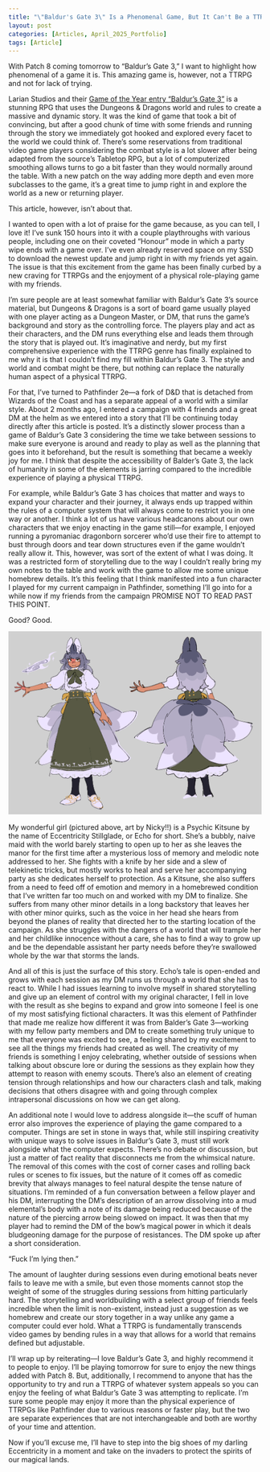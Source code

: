 ```yaml
---
title: "\"Baldur's Gate 3\" Is a Phenomenal Game, But It Can't Be a TTRPG"
layout: post
categories: [Articles, April_2025_Portfolio]
tags: [Article]
---
```


With Patch 8 coming tomorrow to “Baldur’s Gate 3,” I want to highlight how phenomenal of a game it is. This amazing game is, however, not a TTRPG and not for lack of trying.

Larian Studios and their [Game of the Year entry “Baldur’s Gate 3”][def1] is a stunning RPG that uses the Dungeons & Dragons world and rules to create a massive and dynamic story. It was the kind of game that took a bit of convincing, but after a good chunk of time with some friends and running through the story we immediately got hooked and explored every facet to the world we could think of. There’s some reservations from traditional video game players considering the combat style is a lot slower after being adapted from the source’s Tabletop RPG, but a lot of computerized smoothing allows turns to go a bit faster than they would normally around the table. With a new patch on the way adding more depth and even more subclasses to the game, it’s a great time to jump right in and explore the world as a new or returning player.

This article, however, isn’t about that.

I wanted to open with a lot of praise for the game because, as you can tell, I love it! I’ve sunk 150 hours into it with a couple playthroughs with various people, including one on their coveted “Honour” mode in which a party wipe ends with a game over. I’ve even already reserved space on my SSD to download the newest update and jump right in with my friends yet again. The issue is that this excitement from the game has been finally curbed by a new craving for TTRPGs and the enjoyment of a physical role-playing game with my friends.

I’m sure people are at least somewhat familiar with Baldur’s Gate 3’s source material, but Dungeons & Dragons is a sort of board game usually played with one player acting as a Dungeon Master, or DM, that runs the game’s background and story as the controlling force. The players play and act as their characters, and the DM runs everything else and leads them through the story that is played out. It’s imaginative and nerdy, but my first comprehensive experience with the TTRPG genre has finally explained to me why it is that I couldn’t find my fill within Baldur’s Gate 3. The style and world and combat might be there, but nothing can replace the naturally human aspect of a physical TTRPG.

For that, I’ve turned to Pathfinder 2e—a fork of D&D that is detached from Wizards of the Coast and has a separate appeal of a world with a similar style. About 2 months ago, I entered a campaign with 4 friends and a great DM at the helm as we entered into a story that I’ll be continuing today directly after this article is posted. It’s a distinctly slower process than a game of Baldur’s Gate 3 considering the time we take between sessions to make sure everyone is around and ready to play as well as the planning that goes into it beforehand, but the result is something that became a weekly joy for me. I think that despite the accessibility of Balder’s Gate 3, the lack of humanity in some of the elements is jarring compared to the incredible experience of playing a physical TTRPG.

For example, while Baldur’s Gate 3 has choices that matter and ways to expand your character and their journey, it always ends up trapped within the rules of a computer system that will always come to restrict you in one way or another. I think a lot of us have various headcanons about our own characters that we enjoy enacting in the game still—for example, I enjoyed running a pyromaniac dragonborn sorcerer who’d use their fire to attempt to bust through doors and tear down structures even if the game wouldn’t really allow it. This, however, was sort of the extent of what I was doing. It was a restricted form of storytelling due to the way I couldn’t really bring my own notes to the table and work with the game to allow me some unique homebrew details. It’s this feeling that I think manifested into a fun character I played for my current campaign in Pathfinder, something I’ll go into for a while now if my friends from the campaign PROMISE NOT TO READ PAST THIS POINT.

Good? Good.

![image](/assets/img/favicons/echo.png)

My wonderful girl (pictured above, art by Nicky!!) is a Psychic Kitsune by the name of Eccentricity Stillglade, or Echo for short. She’s a bubbly, naive maid with the world barely starting to open up to her as she leaves the manor for the first time after a mysterious loss of memory and melodic note addressed to her. She fights with a knife by her side and a slew of telekinetic tricks, but mostly works to heal and serve her accompanying party as she dedicates herself to protection. As a Kitsune, she also suffers from a need to feed off of emotion and memory in a homebrewed condition that I’ve written far too much on and worked with my DM to finalize. She suffers from many other minor details in a long backstory that leaves her with other minor quirks, such as the voice in her head she hears from beyond the planes of reality that directed her to the starting location of the campaign. As she struggles with the dangers of a world that will trample her and her childlike innocence without a care, she has to find a way to grow up and be the dependable assistant her party needs before they’re swallowed whole by the war that storms the lands.

And all of this is just the surface of this story. Echo’s tale is open-ended and grows with each session as my DM runs us through a world that she has to react to. While I had issues learning to involve myself in shared storytelling and give up an element of control with my original character, I fell in love with the result as she begins to expand and grow into someone I feel is one of my most satisfying fictional characters. It was this element of Pathfinder that made me realize how different it was from Balder’s Gate 3—working with my fellow party members and DM to create something truly unique to me that everyone was excited to see, a feeling shared by my excitement to see all the things my friends had created as well. The creativity of my friends is something I enjoy celebrating, whether outside of sessions when talking about obscure lore or during the sessions as they explain how they attempt to reason with enemy scouts. There’s also an element of creating tension through relationships and how our characters clash and talk, making decisions that others disagree with and going through complex intrapersonal discussions on how we can get along.

An additional note I would love to address alongside it—the scuff of human error also improves the experience of playing the game compared to a computer. Things are set in stone in ways that, while still inspiring creativity with unique ways to solve issues in Baldur’s Gate 3, must still work alongside what the computer expects. There’s no debate or discussion, but just a matter of fact reality that disconnects me from the whimsical nature. The removal of this comes with the cost of corner cases and rolling back rules or scenes to fix issues, but the nature of it comes off as comedic brevity that always manages to feel natural despite the tense nature of situations. I’m reminded of a fun conversation between a fellow player and his DM, interrupting the DM’s description of an arrow dissolving into a mud elemental’s body with a note of its damage being reduced because of the nature of the piercing arrow being slowed on impact. It was then that my player had to remind the DM of the bow’s magical power in which it deals bludgeoning damage for the purpose of resistances. The DM spoke up after a short consideration.

“Fuck I’m lying then.”

The amount of laughter during sessions even during emotional beats never fails to leave me with a smile, but even those moments cannot stop the weight of some of the struggles during sessions from hitting particularly hard. The storytelling and worldbuilding with a select group of friends feels incredible when the limit is non-existent, instead just a suggestion as we homebrew and create our story together in a way unlike any game a computer could ever hold. What a TTRPG is fundamentally transcends video games by bending rules in a way that allows for a world that remains defined but adjustable. 

I’ll wrap up by reiterating—I love Baldur’s Gate 3, and highly recommend it to people to enjoy. I’ll be playing tomorrow for sure to enjoy the new things added with Patch 8. But, additionally, I recommend to anyone that has the opportunity to try and run a TTRPG of whatever system appeals so you can enjoy the feeling of what Baldur’s Gate 3 was attempting to replicate. I’m sure some people may enjoy it more than the physical experience of TTRPGs like Pathfinder due to various reasons or faster play, but the two are separate experiences that are not interchangeable and both are worthy of your time and attention.

Now if you’ll excuse me, I’ll have to step into the big shoes of my darling Eccentricity in a moment and take on the invaders to protect the spirits of our magical lands.



[def1]: https://store.steampowered.com/app/1086940/Baldurs_Gate_3/ 
